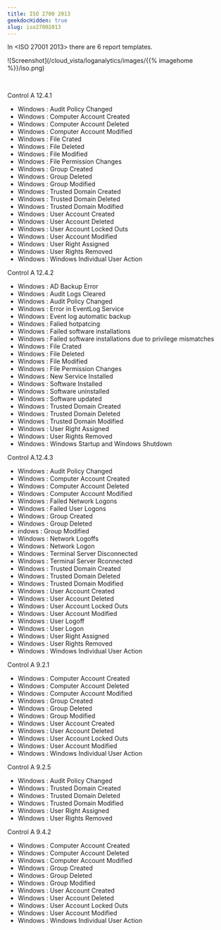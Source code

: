 ```yaml
---
title: ISO 2700 2013
geekdocHidden: true
slug: iso27002013
---
```


In \<ISO 27001 2013> there are 6 report templates.

![Screenshot](/cloud_vista/loganalytics/images/{{% imagehome %}}/iso.png)

&nbsp;

Control A 12.4.1
* Windows : Audit Policy Changed
* Windows : Computer Account Created
* Windows : Computer Account Deleted
* Windows : Computer Account Modified
* Windows : File Crated
* Windows : File Deleted
* Windows : File Modified
* Windows : File Permission Changes
* Windows : Group Created
* Windows : Group Deleted
* Windows : Group Modified
* Windows : Trusted Domain Created
* Windows : Trusted Domain Deleted
* Windows : Trusted Domain Modified
* Windows : User Account Created
* Windows : User Account Deleted
* Windows : User Account Locked Outs
* Windows : User Account Modified
* Windows : User Right Assigned
* Windows : User Rights Removed
* Windows : Windows Individual User Action

Control A 12.4.2
* Windows : AD Backup Error
* Windows : Audit Logs Cleared
* Windows : Audit Policy Changed
* Windows : Error in EventLog Service
* Windows : Event log automatic backup
* Windows : Falied hotpatcing
* Windows : Failed software installations
* Windows : Failed software installations due to privilege mismatches
* Windows : File Crated
* Windows : File Deleted
* Windows : File Modified
* Windows : File Permission Changes
* Windows : New Service Installed
* Windows : Software Installed
* Windows : Software uninstalled
* Windows : Software updated
* Windows : Trusted Domain Created
* Windows : Trusted Domain Deleted
* Windows : Trusted Domain Modified
* Windows : User Right Assigned
* Windows : User Rights Removed
* Windows : Windows Startup and Windows Shutdown

Control A.12.4.3
* Windows : Audit Policy Changed
* Windows : Computer Account Created
* Windows : Computer Account Deleted
* Windows : Computer Account Modified
* Windows : Failed Network Logons
* Windows : Failed User Logons
* Windows : Group Created
* Windows : Group Deleted
* indows : Group Modified
* Windows : Network Logoffs
* Windows : Network Logon
* Windows : Terminal Server Disconnected
* Windows : Terminal Server Rconnected
* Windows : Trusted Domain Created
* Windows : Trusted Domain Deleted
* Windows : Trusted Domain Modified
* Windows : User Account Created
* Windows : User Account Deleted
* Windows : User Account Locked Outs
* Windows : User Account Modified
* Windows : User Logoff
* Windows : User Logon
* Windows : User Right Assigned
* Windows : User Rights Removed
* Windows : Windows Individual User Action

Control A 9.2.1
* Windows : Computer Account Created
* Windows : Computer Account Deleted
* Windows : Computer Account Modified
* Windows : Group Created
* Windows : Group Deleted
* Windows : Group Modified
* Windows : User Account Created
* Windows : User Account Deleted
* Windows : User Account Locked Outs
* Windows : User Account Modified
* Windows : Windows Individual User Action

Control A 9.2.5
* Windows : Audit Policy Changed
* Windows : Trusted Domain Created
* Windows : Trusted Domain Deleted
* Windows : Trusted Domain Modified
* Windows : User Right Assigned
* Windows : User Rights Removed

Control A 9.4.2
* Windows : Computer Account Created
* Windows : Computer Account Deleted
* Windows : Computer Account Modified
* Windows : Group Created
* Windows : Group Deleted
* Windows : Group Modified
* Windows : User Account Created
* Windows : User Account Deleted
* Windows : User Account Locked Outs
* Windows : User Account Modified
* Windows : Windows Individual User Action



